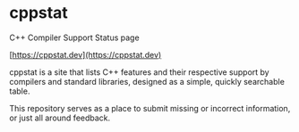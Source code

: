 # cppstat
C++ Compiler Support Status page

[https://cppstat.dev](https://cppstat.dev)

cppstat is a site that lists C++ features and their respective support by compilers and standard libraries, designed as a simple, quickly searchable table.

This repository serves as a place to submit missing or incorrect information, or just all around feedback.

